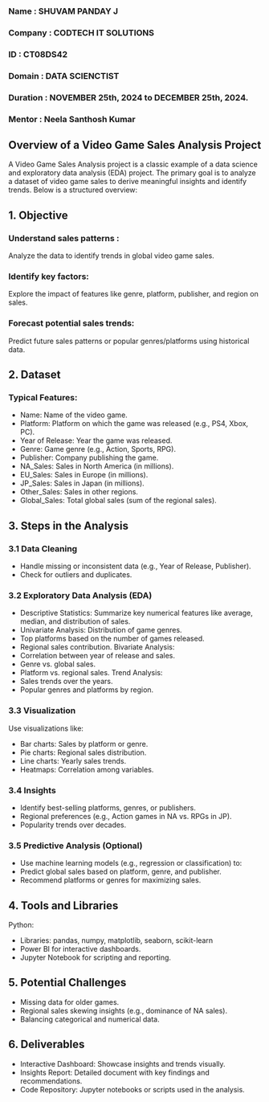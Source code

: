### Name : SHUVAM PANDAY J
### Company : CODTECH IT SOLUTIONS
### ID : CT08DS42
### Domain : DATA SCIENCTIST
### Duration : NOVEMBER 25th, 2024 to DECEMBER 25th, 2024.
### Mentor : Neela Santhosh Kumar

## Overview of a Video Game Sales Analysis Project 
A Video Game Sales Analysis project is a classic example of a data science and exploratory data analysis (EDA) project. The primary goal is to analyze a dataset of video game sales to derive meaningful insights and identify trends. Below is a structured overview:

## 1. Objective
### Understand sales patterns : 
Analyze the data to identify trends in global video game sales.
### Identify key factors: 
Explore the impact of features like genre, platform, publisher, and region on sales.
### Forecast potential sales trends: 
Predict future sales patterns or popular genres/platforms using historical data.

## 2. Dataset
 ### Typical Features:
* Name: Name of the video game.
* Platform: Platform on which the game was released (e.g., PS4, Xbox, PC).
* Year of Release: Year the game was released.
* Genre: Game genre (e.g., Action, Sports, RPG).
* Publisher: Company publishing the game.
* NA_Sales: Sales in North America (in millions).
* EU_Sales: Sales in Europe (in millions).
* JP_Sales: Sales in Japan (in millions).
* Other_Sales: Sales in other regions.
* Global_Sales: Total global sales (sum of the regional sales).

## 3. Steps in the Analysis

### 3.1 Data Cleaning
* Handle missing or inconsistent data (e.g., Year of Release, Publisher).
* Check for outliers and duplicates.
### 3.2 Exploratory Data Analysis (EDA)
* Descriptive Statistics: Summarize key numerical features like average, median, and distribution of sales.
* Univariate Analysis: Distribution of game genres.
* Top platforms based on the number of games released.
* Regional sales contribution.
Bivariate Analysis:
* Correlation between year of release and sales.
* Genre vs. global sales.
* Platform vs. regional sales.
Trend Analysis:
* Sales trends over the years.
* Popular genres and platforms by region.

### 3.3 Visualization
Use visualizations like:
* Bar charts: Sales by platform or genre.
* Pie charts: Regional sales distribution.
* Line charts: Yearly sales trends.
* Heatmaps: Correlation among variables.

### 3.4 Insights
* Identify best-selling platforms, genres, or publishers.
* Regional preferences (e.g., Action games in NA vs. RPGs in JP).
* Popularity trends over decades.

### 3.5 Predictive Analysis (Optional)
 * Use machine learning models (e.g., regression or classification) to:
 * Predict global sales based on platform, genre, and publisher.
 * Recommend platforms or genres for maximizing sales.

## 4. Tools and Libraries
 Python:
   * Libraries: pandas, numpy, matplotlib, seaborn, scikit-learn
   * Power BI for interactive dashboards.
   * Jupyter Notebook for scripting and reporting.

## 5. Potential Challenges
  * Missing data for older games.
  * Regional sales skewing insights (e.g., dominance of NA sales).
  * Balancing categorical and numerical data.
 
 ## 6. Deliverables
  * Interactive Dashboard: Showcase insights and trends visually.
  * Insights Report: Detailed document with key findings and recommendations.
  * Code Repository: Jupyter notebooks or scripts used in the analysis.
